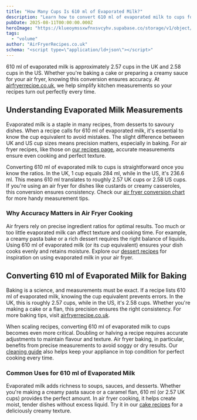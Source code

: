 ```yaml
---
title: "How Many Cups Is 610 ml of Evaporated Milk?"
description: "Learn how to convert 610 ml of evaporated milk to cups for perfect baking and cooking every time. Includes tips for air fryer recipes!"
pubDate: 2025-08-11T00:00:00.000Z
heroImage: "https://klueoymssxwfnxsvcyhv.supabase.co/storage/v1/object/public/md/how-many-cups-is-610-ml-of-evaporated-milk-a66961f1.webp"
tags:
  - "volume"
author: "AirFryerRecipes.co.uk"
schema: "<script type=\"application/ld+json\"></script>"
---
```


<p>610 ml of evaporated milk is approximately 2.57 cups in the UK and 2.58 cups in the US. Whether you're baking a cake or preparing a creamy sauce for your air fryer, knowing this conversion ensures accuracy. At <a href=https://www.airfryerrecipe.co.uk>airfryerrecipe.co.uk</a>, we help simplify kitchen measurements so your recipes turn out perfectly every time.</p>  

<h2>Understanding Evaporated Milk Measurements</h2>  
<p>Evaporated milk is a staple in many recipes, from desserts to savoury dishes. When a recipe calls for 610 ml of evaporated milk, it's essential to know the cup equivalent to avoid mistakes. The slight difference between UK and US cup sizes means precision matters, especially in baking. For air fryer recipes, like those on <a href=https://www.airfryerrecipe.co.uk/recipes>our recipes page</a>, accurate measurements ensure even cooking and perfect texture.</p>  

<p>Converting 610 ml of evaporated milk to cups is straightforward once you know the ratios. In the UK, 1 cup equals 284 ml, while in the US, it's 236.6 ml. This means 610 ml translates to roughly 2.57 UK cups or 2.58 US cups. If you're using an air fryer for dishes like custards or creamy casseroles, this conversion ensures consistency. Check our <a href=https://www.airfryerrecipe.co.uk/air-fryer-conversion-chart>air fryer conversion chart</a> for more handy measurement tips.</p>  

<h3>Why Accuracy Matters in Air Fryer Cooking</h3>  
<p>Air fryers rely on precise ingredient ratios for optimal results. Too much or too little evaporated milk can affect texture and cooking time. For example, a creamy pasta bake or a rich dessert requires the right balance of liquids. Using 610 ml of evaporated milk (or its cup equivalent) ensures your dish cooks evenly and retains moisture. Explore our <a href=https://www.airfryerrecipe.co.uk/recipe-category/dessert>dessert recipes</a> for inspiration on using evaporated milk in your air fryer.</p>  

<h2>Converting 610 ml of Evaporated Milk for Baking</h2>  
<p>Baking is a science, and measurements must be exact. If a recipe lists 610 ml of evaporated milk, knowing the cup equivalent prevents errors. In the UK, this is roughly 2.57 cups, while in the US, it's 2.58 cups. Whether you're making a cake or a flan, this precision ensures the right consistency. For more baking tips, visit <a href=https://www.airfryerrecipe.co.uk>airfryerrecipe.co.uk</a>.</p>  

<p>When scaling recipes, converting 610 ml of evaporated milk to cups becomes even more critical. Doubling or halving a recipe requires accurate adjustments to maintain flavour and texture. Air fryer baking, in particular, benefits from precise measurements to avoid soggy or dry results. Our <a href=https://www.airfryerrecipe.co.uk/air-fryer-cleaner>cleaning guide</a> also helps keep your appliance in top condition for perfect cooking every time.</p>  

<h3>Common Uses for 610 ml of Evaporated Milk</h3>  
<p>Evaporated milk adds richness to soups, sauces, and desserts. Whether you're making a creamy pasta sauce or a caramel flan, 610 ml (or 2.57 UK cups) provides the perfect amount. In air fryer cooking, it helps create moist, tender dishes without excess liquid. Try it in our <a href=https://www.airfryerrecipe.co.uk/recipe-category/cakes>cake recipes</a> for a deliciously creamy texture.</p>